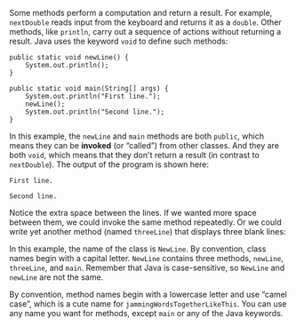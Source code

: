 Some methods perform a computation and return a result. For example, `nextDouble` reads input from the keyboard and returns it as a `double`. Other methods, like `println`, carry out a sequence of actions without returning a result. Java uses the keyword `void` to define such methods:


```code
public static void newLine() {
    System.out.println();
}

public static void main(String[] args) {
    System.out.println("First line.");
    newLine();
    System.out.println("Second line.");
}
```


In this example, the `newLine` and `main` methods are both `public`, which means they can be **invoked** (or “called”) from other classes. And they are both `void`, which means that they don't return a result (in contrast to `nextDouble`). The output of the program is shown here:

```code
First line.

Second line.
```

Notice the extra space between the lines. If we wanted more space between them, we could invoke the same method repeatedly. Or we could write yet another method (named `threeLine`) that displays three blank lines:





In this example, the name of the class is `NewLine`. By convention, class names begin with a capital letter. `NewLine` contains three methods, `newLine`, `threeLine`, and `main`. Remember that Java is case-sensitive, so `NewLine` and `newLine` are not the same.


By convention, method names begin with a lowercase letter and use “camel case”, which is a cute name for `jammingWordsTogetherLikeThis`. You can use any name you want for methods, except `main` or any of the Java keywords.